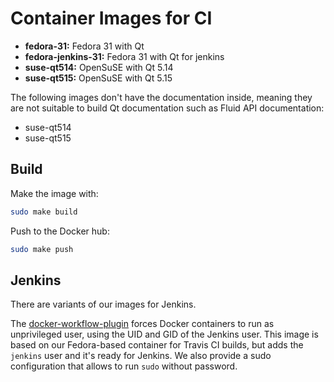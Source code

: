 Container Images for CI
=======================

 * **fedora-31:** Fedora 31 with Qt
 * **fedora-jenkins-31:** Fedora 31 with Qt for jenkins
 * **suse-qt514:** OpenSuSE with Qt 5.14
 * **suse-qt515:** OpenSuSE with Qt 5.15

The following images don't have the documentation inside, meaning they are not
suitable to build Qt documentation such as Fluid API documentation:

 * suse-qt514
 * suse-qt515

## Build

Make the image with:

```sh
sudo make build
```

Push to the Docker hub:

```sh
sudo make push
```

## Jenkins

There are variants of our images for Jenkins.

The [docker-workflow-plugin](https://github.com/jenkinsci/docker-workflow-plugin)
forces Docker containers to run as unprivileged user, using the UID and GID
of the Jenkins user.
This image is based on our Fedora-based container for Travis CI builds,
but adds the `jenkins` user and it's ready for Jenkins.  We also provide
a sudo configuration that allows to run `sudo` without password.
